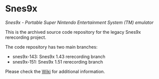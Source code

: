 # Snes9x
*Snes9x - Portable Super Nintendo Entertainment System (TM) emulator*

This is the archived source code repository for the legacy Snes9x rerecording project.

The code repository has two main branches:
* snes9x-143: Snes9x 1.43 rerecording branch
* snes9x-151: Snes9x 1.51 rerecording branch

Please check the [Wiki](https://github.com/TASVideos/snes9x-rr/wiki) for additional information.

